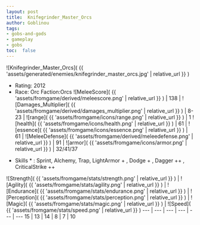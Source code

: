 ```yaml
---
layout: post
title:  Knifegrinder_Master_Orcs
author: Goblinou
tags:
- gobs-and-gods
- gameplay
- gobs
toc:  false
---
```


![Knifegrinder_Master_Orcs]( {{ 'assets/generated/enemies/knifegrinder_master_orcs.jpg' | relative_url }} )
- Rating: 2012
- Race: Orc  Faction:Orcs
![MeleeScore]( {{ 'assets/fromgame/derived/meleescore.png' | relative_url }} ) | 138 | ![Damages_Multiplier]( {{ 'assets/fromgame/derived/damages_multiplier.png' | relative_url }} ) | 8-23 | ![range]( {{ 'assets/fromgame/icons/range.png' | relative_url }} ) | 1
![health]( {{ 'assets/fromgame/icons/health.png' | relative_url }} ) | 61 | ![essence]( {{ 'assets/fromgame/icons/essence.png' | relative_url }} ) | 61 | ![MeleeDefense]( {{ 'assets/fromgame/derived/meleedefense.png' | relative_url }} ) | 91 | ![armor]( {{ 'assets/fromgame/icons/armor.png' | relative_url }} ) | 32/41/37
* Skills * : Sprint, Alchemy, Trap, LightArmor + , Dodge + , Dagger ++ , CriticalStrike ++ 

![Strength]( {{ 'assets/fromgame/stats/strength.png' | relative_url }} ) | ![Agility]( {{ 'assets/fromgame/stats/agility.png' | relative_url }} ) | ![Endurance]( {{ 'assets/fromgame/stats/endurance.png' | relative_url }} ) | ![Perception]( {{ 'assets/fromgame/stats/perception.png' | relative_url }} ) | ![Magic]( {{ 'assets/fromgame/stats/magic.png' | relative_url }} ) | ![Speed]( {{ 'assets/fromgame/stats/speed.png' | relative_url }} )
--- | --- | --- | --- | --- | ---
15 | 13 | 14 | 8 | 7 | 10
